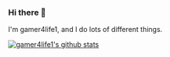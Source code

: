 ### Hi there 👋

I'm gamer4life1, and I do lots of different things.

[![gamer4life1's github stats](https://github-readme-stats.vercel.app/api?username=gamer4life1)](https://github.com/anuraghazra/github-readme-stats)
